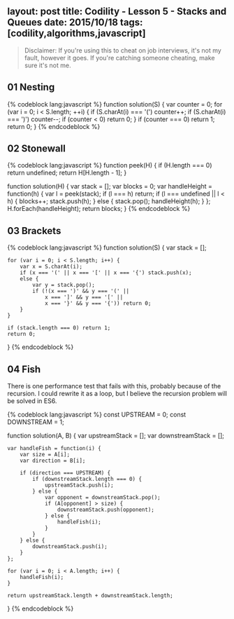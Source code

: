 layout: post
title: Codility - Lesson 5 - Stacks and Queues
date: 2015/10/18
tags: [codility,algorithms,javascript]
---

> Disclaimer: If you're using this to cheat on job interviews, it's not my fault, however it goes. If you're catching someone cheating, make sure it's not me. 


## 01 Nesting

{% codeblock lang:javascript %}
function solution(S) {
    var counter = 0;
    for (var i = 0; i < S.length; ++i) {
        if (S.charAt(i) === '(') counter++;
        if (S.charAt(i) === ')') counter--;
        if (counter < 0) return 0;
    }
    if (counter === 0) return 1;
    return 0;
}
{% endcodeblock %}

## 02 Stonewall

{% codeblock lang:javascript %}
function peek(H) {
    if (H.length === 0) return undefined;
    return H[H.length - 1];
}

function solution(H) {
    var stack = [];
    var blocks = 0;
    var handleHeight = function(h) {
        var l = peek(stack);
        if (l === h) return;
        if (l === undefined || l < h) {
            blocks++;
            stack.push(h);
        } else {
            stack.pop();
            handleHeight(h);
        }
    };
    H.forEach(handleHeight);
    return blocks;
}
{% endcodeblock %}

## 03 Brackets

{% codeblock lang:javascript %}
function solution(S) {
    var stack = [];
    
    for (var i = 0; i < S.length; i++) {
        var x = S.charAt(i);
        if (x === '(' || x === '[' || x === '{') stack.push(x);
        else {
            var y = stack.pop();
            if (!(x === ')' && y === '(' || 
                x === ']' && y === '[' ||
                x === '}' && y === '{')) return 0;
        }
    }
    
    if (stack.length === 0) return 1;
    return 0;
}
{% endcodeblock %}

## 04 Fish

There is one performance test that fails with this, probably because of the recursion. I could rewrite it as a loop, but I believe the recursion problem will be solved in ES6. 

{% codeblock lang:javascript %}
const UPSTREAM = 0;
const DOWNSTREAM = 1;

function solution(A, B) {
    var upstreamStack = [];
    var downstreamStack = [];
    
    var handleFish = function(i) {
        var size = A[i];
        var direction = B[i];
        
        if (direction === UPSTREAM) {
            if (downstreamStack.length === 0) {
                upstreamStack.push(i);
            } else {
                var opponent = downstreamStack.pop();
                if (A[opponent] > size) {
                    downstreamStack.push(opponent);
                } else {
                    handleFish(i);
                }
            }
        } else {
            downstreamStack.push(i);
        }
    };
    
    for (var i = 0; i < A.length; i++) {
        handleFish(i);
    }
    
    return upstreamStack.length + downstreamStack.length;
}
{% endcodeblock %}